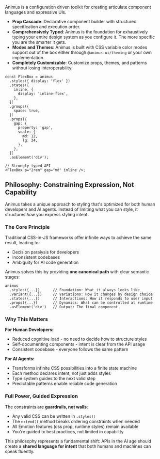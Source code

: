 Animus is a configuration driven toolkit for creating articulate component languages and expressive UIs.

- **Prop Cascade**: Declarative component builder with structured specification and execution order.
- **Comprehensively Typed**: Animus is the foundation for exhaustively typing your entire design system
  as you configure it. The more specific you are the smarter it gets.
- **Modes and Themes**: Animus is built with CSS variable color modes support out of the box either through `@animus-ui/theming` or your own implementation.
- **Completely Customizable**: Customize props, themes, and patterns without losing interoperability.

```tsx
const FlexBox = animus
  .styles({ display: 'flex' })
  .states({
    inline: {
      display: 'inline-flex',
    },
  })
  .groups({
    space: true,
  })
  .props({
    gap: {
      property: 'gap',
      scale: {
        md: 12,
        lg: 24,
      },
    },
  })
  .asElement('div');

// Strongly typed API
<FlexBox p="2rem" gap="md" inline />;
```

## Philosophy: Constraining Expression, Not Capability

Animus takes a unique approach to styling that's optimized for both human developers and AI agents. Instead of limiting what you can style, it structures *how* you express styling intent.

### The Core Principle

Traditional CSS-in-JS frameworks offer infinite ways to achieve the same result, leading to:
- Decision paralysis for developers
- Inconsistent codebases
- Ambiguity for AI code generation

Animus solves this by providing **one canonical path** with clear semantic stages:

```tsx
animus
  .styles({...})      // Foundation: What it always looks like
  .variant({...})     // Variations: How it changes by design choice
  .states({...})      // Interactions: How it responds to user input
  .props({...})       // Dynamics: What can be controlled at runtime
  .asElement('div')   // Output: The final component
```

### Why This Matters

**For Human Developers:**
- Reduced cognitive load - no need to decide how to structure styles
- Self-documenting components - intent is clear from the API usage
- Consistent codebase - everyone follows the same pattern

**For AI Agents:**
- Transforms infinite CSS possibilities into a finite state machine
- Each method declares intent, not just adds styles
- Type system guides to the next valid step
- Predictable patterns enable reliable code generation

### Full Power, Guided Expression

The constraints are **guardrails, not walls**:
- Any valid CSS can be written in `.styles()`
- The `extend()` method breaks ordering constraints when needed
- All Emotion features (css prop, runtime styles) remain available
- You're guided to best practices, not limited in capability

This philosophy represents a fundamental shift: APIs in the AI age should create a **shared language for intent** that both humans and machines can speak fluently.

